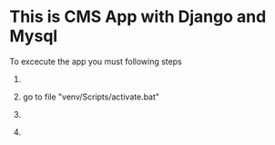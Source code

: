 # This is CMS App with Django and Mysql
To excecute the app you must following steps

1. ```bash python -m virtualenv venv
2. go to file  "venv/Scripts/activate.bat"
3. ```bash pip install -r requeriments.txt
4. ```bash python manage.py runserver
